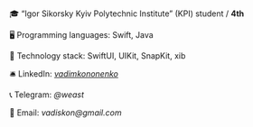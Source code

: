 
🎓 “Igor Sikorsky Kyiv Polytechnic Institute” (KPI) student / **4th**

🖥 Programming languages: Swift, Java

🚀 Technology stack: SwiftUI, UIKit, SnapKit, xib

🛎 LinkedIn: [_vadimkononenko_](https://www.linkedin.com/in/vadim-kononenko-b31476229/)

📞 Telegram: _@weast_

🧲 Email: _vadiskon@gmail.com_
